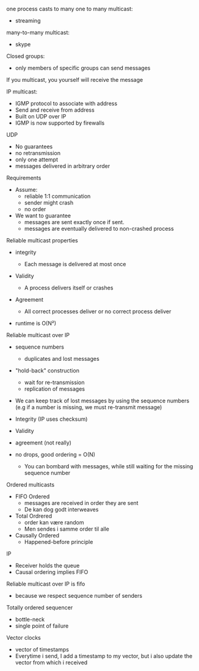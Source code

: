 one process casts to many
one to many multicast:
- streaming

many-to-many multicast:
- skype

Closed groups:
- only members of specific groups can send messages

If you multicast, you yourself will receive the message

IP multicast:
- IGMP protocol to associate with address
- Send and receive from address
- Built on UDP over IP
- IGMP is now supported by firewalls

UDP
- No guarantees
- no retransmission
- only one attempt
- messages delivered in arbitrary order

Requirements
- Assume:
	- reliable 1:1 communication
	- sender might crash
	- no order
- We want to guarantee
	- messages are sent exactly once if sent.
	- messages are eventually delivered to non-crashed process

Reliable multicast properties
- integrity
	- Each message is delivered at most once
- Validity
	- A process delivers itself or crashes
- Agreement
	- All correct processes deliver or no correct process deliver

- runtime is O(N²)


Reliable multicast over IP
- sequence numbers
	- duplicates and lost messages
- "hold-back" construction
	- wait for re-transmission
	- replication of messages
- We can keep track of lost messages by using the sequence numbers (e.g if a number is missing, we must re-transmit message)

- Integrity (IP uses checksum)
- Validity
- agreement (not really)
- no drops, good ordering = O(N)
	- You can bombard with messages, while still waiting for the missing sequence number

Ordered multicasts
- FIFO Ordered
	- messages are received in order they are sent
	- De kan dog godt interweaves
- Total Ordrered
	- order kan være random
	- Men sendes i samme order til alle
- Causally Ordered
	- Happened-before principle

IP
- Receiver holds the queue
- Causal ordering implies FIFO

Reliable multicast over IP is fifo
- because we respect sequence number of senders

Totally ordered sequencer
- bottle-neck
- single point of failure

Vector clocks
- vector of timestamps
- Everytime i send, I add a timestamp to my vector, but i also update the vector from which i received